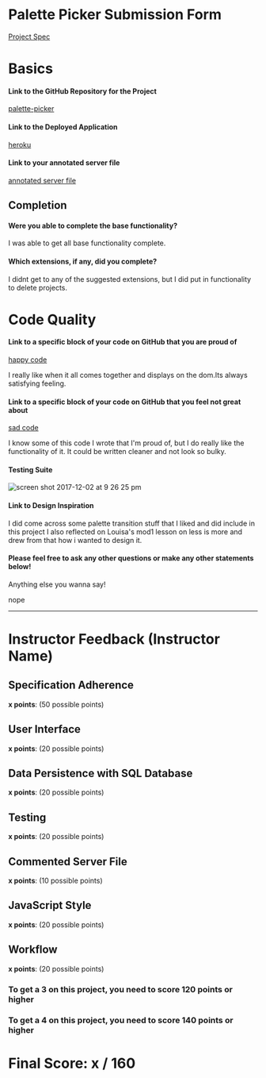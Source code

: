 # Palette Picker Submission Form

[Project Spec](http://frontend.turing.io/projects/palette-picker.html)

# Basics

#### Link to the GitHub Repository for the Project
[palette-picker](https://github.com/johnmboudreaux/palette-picker)

#### Link to the Deployed Application
[heroku](https://jm-palette-picker.herokuapp.com/)

#### Link to your annotated server file
[annotated server file](https://github.com/johnmboudreaux/palette-picker/blob/server-comments/server.js)

## Completion

#### Were you able to complete the base functionality?

I was able to get all base functionality complete.

#### Which extensions, if any, did you complete?

I didnt get to any of the suggested extensions, but I did put in functionality to delete projects.

# Code Quality

#### Link to a specific block of your code on GitHub that you are proud of
[happy code](https://github.com/johnmboudreaux/palette-picker/blob/c84bcd40d2bd24bd5e7d4bb282643a45fbc10bb7/public/js/scripts.js#L107-L160)


I really like when it all comes together and displays on the dom.Its always satisfying feeling.

#### Link to a specific block of your code on GitHub that you feel not great about
[sad code](https://github.com/johnmboudreaux/palette-picker/blob/c84bcd40d2bd24bd5e7d4bb282643a45fbc10bb7/public/js/scripts.js#L134-L160)

I know some of this code I wrote that I'm proud of, but I do really like the functionality of it. It could be written cleaner and not look so bulky.

#### Testing Suite


![screen shot 2017-12-02 at 9 26 25 pm](https://user-images.githubusercontent.com/20631355/33522355-ce610f30-d7a7-11e7-9a4e-df69494a9cb0.png)


#### Link to Design Inspiration

I did come across some palette transition stuff that I liked and did include in this project I also reflected on Louisa's
mod1 lesson on less is more and drew from that how i wanted to design it.

#### Please feel free to ask any other questions or make any other statements below!

Anything else you wanna say!

nope

-----


# Instructor Feedback (Instructor Name)

## Specification Adherence

**x points**: (50 possible points)

## User Interface

**x points**: (20 possible points)

## Data Persistence with SQL Database

**x points**: (20 possible points)

## Testing

**x points**: (20 possible points)

## Commented Server File

**x points**: (10 possible points)

## JavaScript Style

**x points**: (20 possible points)

## Workflow

**x points**: (20 possible points)


### To get a 3 on this project, you need to score 120 points or higher
### To get a 4 on this project, you need to score 140 points or higher

# Final Score: x / 160

